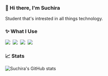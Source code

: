 ### 👋  Hi there, I'm Suchira

Student that's intrested in all things technology.  

### ✨ What I Use

<p>
<img src="https://img.shields.io/badge/swift-F54A2A?style=for-the-badge&logo=swift&logoColor=white"/></a>&nbsp 
<img src="https://img.shields.io/badge/c++-%2300599C.svg?style=for-the-badge&logo=c%2B%2B&logoColor=white"/></a>&nbsp
<img src="https://img.shields.io/badge/python-3670A0?style=for-the-badge&logo=python&logoColor=ffdd54"/></a>&nbsp
<img src="https://img.shields.io/badge/git-%23F05033.svg?style=for-the-badge&logo=git&logoColor=white"/></a>&nbsp
</p>

### 📈 Stats
![Suchira's GitHub stats](https://github-readme-stats.vercel.app/api?username=such815&show_icons=true&theme=nord&hide_border=true)
